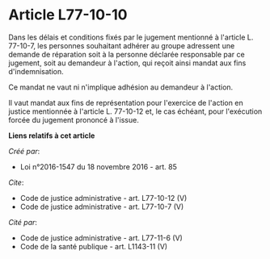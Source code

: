 # Article L77-10-10

Dans les délais et conditions fixés par le jugement mentionné à l'article L. 77-10-7, les personnes souhaitant adhérer au
groupe adressent une demande de réparation soit à la personne déclarée responsable par ce jugement, soit au demandeur à
l'action, qui reçoit ainsi mandat aux fins d'indemnisation. 

Ce mandat ne vaut ni n'implique adhésion au demandeur à l'action. 

Il vaut mandat aux fins de représentation pour l'exercice de l'action en justice mentionnée à l'article L. 77-10-12 et, le
cas échéant, pour l'exécution forcée du jugement prononcé à l'issue.

**Liens relatifs à cet article**

_Créé par_:

  - Loi n°2016-1547 du 18 novembre 2016 - art. 85

_Cite_:

  - Code de justice administrative - art. L77-10-12 (V)
  - Code de justice administrative - art. L77-10-7 (V)

_Cité par_:

  - Code de justice administrative - art. L77-11-6 (V)
  - Code de la santé publique - art. L1143-11 (V)
